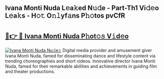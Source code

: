 ## Ivana Monti Nuda L𝚎a𝚔ed N𝚞𝚍e - Part-Th1 Vi𝚍𝚎o L𝚎a𝚔s - H𝚘𝚝 O𝚗𝚕yf𝚊ns P𝚑𝚘tos pvCfR

# <h2><a href="http://kf860w.oniu.top/?m=Ivana+Monti+Nuda">🔗👉 🔴 Ivana Monti Nuda P𝚑ot𝚘𝚜 V𝚒d𝚎o</a></h2>

[![Ivana Monti Nuda Nu𝚍e𝚜](https://i.imgur.com/0qMVB7G.gif)](http://kf860w.oniu.top/?m=Ivana+Monti+Nuda)
Digital media provider and amusement giver Ivana Monti Nuda, famed for disseminating dance and lifestyle content via trending choreographies and short videos. Innovative director Ivana Monti Nuda, famed for their remarkable abilities and achievements in guiding film and theater productions.  
